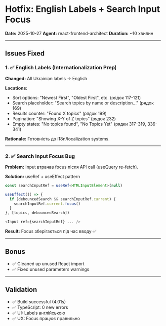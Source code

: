 # Hotfix: English Labels + Search Input Focus

**Date:** 2025-10-27
**Agent:** react-frontend-architect
**Duration:** ~10 хвилин

---

## Issues Fixed

### 1. ✅ English Labels (Internationalization Prep)

**Changed:** All Ukrainian labels → English

**Locations:**
- Sort options: "Newest First", "Oldest First", etc. (рядок 117-121)
- Search placeholder: "Search topics by name or description..." (рядок 169)
- Results counter: "Found X topics" (рядок 199)
- Pagination: "Showing X-Y of Z topics" (рядок 232)
- Empty states: "No topics found", "No Topics Yet" (рядки 317-319, 339-341)

**Rationale:** Готовність до i18n/localization systems.

---

### 2. ✅ Search Input Focus Bug

**Problem:** Input втрачав focus після API call (useQuery re-fetch).

**Solution:** useRef + useEffect pattern

```typescript
const searchInputRef = useRef<HTMLInputElement>(null)

useEffect(() => {
  if (debouncedSearch && searchInputRef.current) {
    searchInputRef.current.focus()
  }
}, [topics, debouncedSearch])

<Input ref={searchInputRef} ... />
```

**Result:** Focus зберігається під час вводу ✅

---

## Bonus

- ✅ Cleaned up unused React import
- ✅ Fixed unused parameters warnings

---

## Validation

- ✅ Build successful (4.01s)
- ✅ TypeScript: 0 new errors
- ✅ UI: Labels англійською
- ✅ UX: Focus працює правильно
